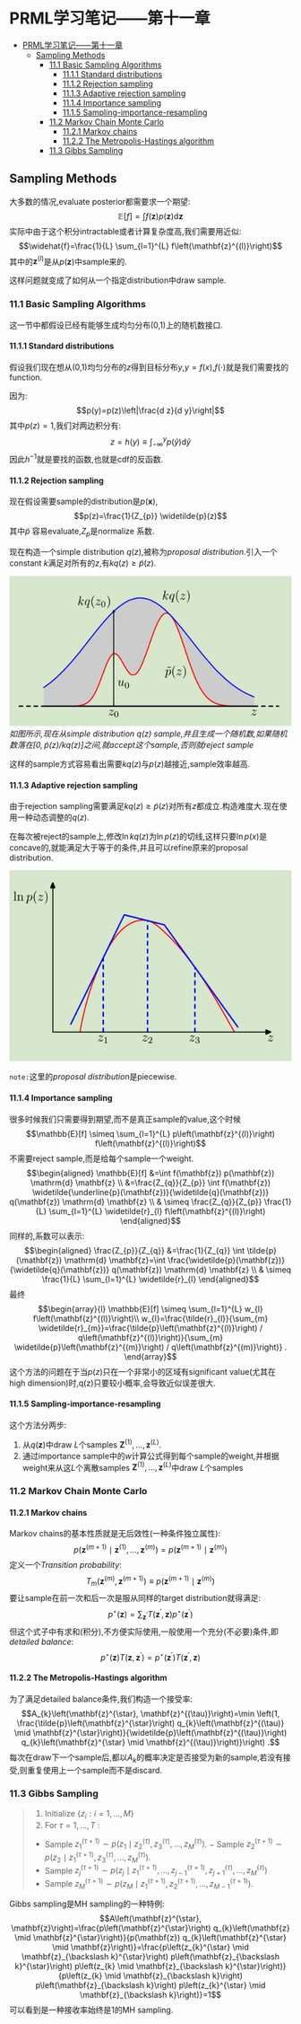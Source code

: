 <!--
 * @Author: ZhangLei mathcoder.zl@gmail.com
 * @Date: 2021-05-24 08:53:58
 * @LastEditors: ZhangLei mathcoder.zl@gmail.com
 * @LastEditTime: 2021-05-25 10:32:51
-->

# PRML学习笔记——第十一章

- [PRML学习笔记——第十一章](#prml学习笔记第十一章)
  - [Sampling Methods](#sampling-methods)
    - [11.1 Basic Sampling Algorithms](#111-basic-sampling-algorithms)
      - [11.1.1 Standard distributions](#1111-standard-distributions)
      - [11.1.2 Rejection sampling](#1112-rejection-sampling)
      - [11.1.3 Adaptive rejection sampling](#1113-adaptive-rejection-sampling)
      - [11.1.4 Importance sampling](#1114-importance-sampling)
      - [11.1.5 Sampling-importance-resampling](#1115-sampling-importance-resampling)
    - [11.2 Markov Chain Monte Carlo](#112-markov-chain-monte-carlo)
      - [11.2.1 Markov chains](#1121-markov-chains)
      - [11.2.2 The Metropolis-Hastings algorithm](#1122-the-metropolis-hastings-algorithm)
    - [11.3 Gibbs Sampling](#113-gibbs-sampling)

## Sampling Methods

大多数的情况,evaluate posterior都需要求一个期望:
$$\mathbb{E}[f]=\int f(\mathbf{z}) p(\mathbf{z}) \mathrm{d} \mathbf{z}$$
实际中由于这个积分intractable或者计算复杂度高,我们需要用近似:
$$\widehat{f}=\frac{1}{L} \sum_{l=1}^{L} f\left(\mathbf{z}^{(l)}\right)$$
其中的$\mathbf{z}^{(l)}$是从$p(\mathbf{z})$中sample来的.

这样问题就变成了如何从一个指定distribution中draw sample.

### 11.1 Basic Sampling Algorithms

这一节中都假设已经有能够生成均匀分布(0,1)上的随机数接口.

#### 11.1.1 Standard distributions

假设我们现在想从(0,1)均匀分布的$z$得到目标分布$y$,$y=f(x)$,$f(\cdot)$就是我们需要找的function.

因为:
$$p(y)=p(z)\left|\frac{d z}{d y}\right|$$
其中$p(z)=1$,我们对两边积分有:
$$z=h(y) \equiv \int_{-\infty}^{y} p(\widehat{y}) \mathrm{d} \widehat{y}$$
因此$h^{-1}$就是要找的函数,也就是cdf的反函数.

#### 11.1.2 Rejection sampling

现在假设需要sample的distribution是$p(\mathbf{x})$,
$$p(z)=\frac{1}{Z_{p}} \widetilde{p}(z)$$
其中$\widetilde{p}$ 容易evaluate,$Z_p$是normalize 系数.

现在构造一个simple distribution $q(z)$,被称为*proposal distribution*.引入一个constant $k$满足对所有的$z$,有$k q(z) \geqslant \widetilde{p}(z)$.

![](./assets/figure11.1.png)
*如图所示,现在从simple distribution $q(z)$ sample,并且生成一个随机数,如果随机数落在$[0,\widetilde{p}(z)/kq(z)]$之间,就accept这个sample,否则就reject sample*

这样的sample方式容易看出需要$kq(z)$与$p(z)$越接近,sample效率越高.

#### 11.1.3 Adaptive rejection sampling

由于rejection sampling需要满足$k q(z) \geqslant \widetilde{p}(z)$对所有$z$都成立.构造难度大.现在使用一种动态调整的$q(z)$.

在每次被reject的sample上,修改$\ln kq(z)$为$\ln p(z)$的切线,这样只要$\ln p(x)$是concave的,就能满足大于等于的条件,并且可以refine原来的proposal distribution.

![](./assets/figure11.2.png)

`note:`这里的*proposal distribution*是piecewise.

#### 11.1.4 Importance sampling

很多时候我们只需要得到期望,而不是真正sample的value,这个时候
$$\mathbb{E}[f] \simeq \sum_{l=1}^{L} p\left(\mathbf{z}^{(l)}\right) f\left(\mathbf{z}^{(l)}\right)$$
不需要reject sample,而是给每个sample一个weight.
$$\begin{aligned}
\mathbb{E}[f] &=\int f(\mathbf{z}) p(\mathbf{z}) \mathrm{d} \mathbf{z} \\
&=\frac{Z_{q}}{Z_{p}} \int f(\mathbf{z}) \widetilde{\underline{p}(\mathbf{z})}{\widetilde{q}(\mathbf{z})} q(\mathbf{z}) \mathrm{d} \mathbf{z} \\
& \simeq \frac{Z_{q}}{Z_{p}} \frac{1}{L} \sum_{l=1}^{L} \widetilde{r}_{l} f\left(\mathbf{z}^{(l)}\right)
\end{aligned}$$
同样的,系数可以表示:
$$\begin{aligned}
\frac{Z_{p}}{Z_{q}} &=\frac{1}{Z_{q}} \int \tilde{p}(\mathbf{z}) \mathrm{d} \mathbf{z}=\int \frac{\widetilde{p}(\mathbf{z})}{\widetilde{q}(\mathbf{z})} q(\mathbf{z}) \mathrm{d} \mathbf{z} \\
& \simeq \frac{1}{L} \sum_{l=1}^{L} \widetilde{r}_{l}
\end{aligned}$$
最终
$$\begin{array}{l}
\mathbb{E}[f] \simeq \sum_{l=1}^{L} w_{l} f\left(\mathbf{z}^{(l)}\right)\\
w_{l}=\frac{\tilde{r}_{l}}{\sum_{m} \widetilde{r}_{m}}=\frac{\tilde{p}\left(\mathbf{z}^{(l)}\right) / q\left(\mathbf{z}^{(l)}\right)}{\sum_{m} \widetilde{p}\left(\mathbf{z}^{(m)}\right) / q\left(\mathbf{z}^{(m)}\right)} .
\end{array}$$
这个方法的问题在于当$p(z)$只在一个非常小的区域有significant value(尤其在high dimension)时,q(z)只要较小概率,会导致近似误差很大.

#### 11.1.5 Sampling-importance-resampling

这个方法分两步:

1. 从$q(\mathbf{z})$中draw $L$个samples $\mathbf{Z}^{(1)}, \ldots, \mathbf{z}^{(L)}$.
2. 通过importance sample中的$w$计算公式得到每个sample的weight,并根据weight来从这$L$个离散samples $\mathbf{Z}^{(1)}, \ldots, \mathbf{z}^{(L)}$中draw $L$个samples

### 11.2 Markov Chain Monte Carlo

#### 11.2.1 Markov chains

Markov chains的基本性质就是无后效性(一种条件独立属性):
$$p\left(\mathbf{z}^{(m+1)} \mid \mathbf{z}^{(1)}, \ldots, \mathbf{z}^{(m)}\right)=p\left(\mathbf{z}^{(m+1)} \mid \mathbf{z}^{(m)}\right)$$
定义一个*Transition probability*:
$$T_{m}\left(\mathbf{z}^{(m)}, \mathbf{z}^{(m+1)}\right) \equiv p\left(\mathbf{z}^{(m+1)} \mid \mathbf{z}^{(m)}\right)$$
要让sample在前一次和后一次是服从同样的target distribution就得满足:
$$p^{\star}(\mathbf{z})=\sum_{\mathbf{z}^{\prime}} T\left(\mathbf{z}^{\prime}, \mathbf{z}\right) p^{\star}\left(\mathbf{z}^{\prime}\right)$$
但这个式子中有求和(积分),不方便实际使用,一般使用一个充分(不必要)条件,即*detailed balance*:
$$p^{\star}(\mathbf{z}) T\left(\mathbf{z}, \mathbf{z}^{\prime}\right)=p^{\star}\left(\mathbf{z}^{\prime}\right) T\left(\mathbf{z}^{\prime}, \mathbf{z}\right)$$

#### 11.2.2 The Metropolis-Hastings algorithm

为了满足detailed balance条件,我们构造一个接受率:
$$A_{k}\left(\mathbf{z}^{\star}, \mathbf{z}^{(\tau)}\right)=\min \left(1, \frac{\tilde{p}\left(\mathbf{z}^{\star}\right) q_{k}\left(\mathbf{z}^{(\tau)} \mid \mathbf{z}^{\star}\right)}{\widetilde{p}\left(\mathbf{z}^{(\tau)}\right) q_{k}\left(\mathbf{z}^{\star} \mid \mathbf{z}^{(\tau)}\right)}\right) .$$
每次在draw下一个sample后,都以$A_k$的概率决定是否接受为新的sample,若没有接受,则重复使用上一个sample而不是discard.

### 11.3 Gibbs Sampling

> 1. Initialize $\left\{z_{i}: i=1, \ldots, M\right\}$
> 2. For $\tau=1, \ldots, T$ :
> - Sample $z_{1}^{(\tau+1)} \sim p\left(z_{1} \mid z_{2}^{(\tau)}, z_{3}^{(\tau)}, \ldots, z_{M}^{(\tau)}\right)$.
$-$ Sample $z_{2}^{(\tau+1)} \sim p\left(z_{2} \mid z_{1}^{(\tau+1)}, z_{3}^{(\tau)}, \ldots, z_{M}^{(\tau)}\right) .$
> - Sample $z_{j}^{(\tau+1)} \sim p\left(z_{j} \mid z_{1}^{(\tau+1)}, \ldots, z_{j-1}^{(\tau+1)}, z_{j+1}^{(\tau)}, \ldots, z_{M}^{(\tau)}\right)$
> - Sample $z_{M}^{(\tau+1)} \sim p\left(z_{M} \mid z_{1}^{(\tau+1)}, z_{2}^{(\tau+1)}, \ldots, z_{M-1}^{(\tau+1)}\right) .$

Gibbs sampling是MH sampling的一种特例:
$$A\left(\mathbf{z}^{\star}, \mathbf{z}\right)=\frac{p\left(\mathbf{z}^{\star}\right) q_{k}\left(\mathbf{z} \mid \mathbf{z}^{\star}\right)}{p(\mathbf{z}) q_{k}\left(\mathbf{z}^{\star} \mid \mathbf{z}\right)}=\frac{p\left(z_{k}^{\star} \mid \mathbf{z}_{\backslash k}^{\star}\right) p\left(\mathbf{z}_{\backslash k}^{\star}\right) p\left(z_{k} \mid \mathbf{z}_{\backslash k}^{\star}\right)}{p\left(z_{k} \mid \mathbf{z}_{\backslash k}\right) p\left(\mathbf{z}_{\backslash k}\right) p\left(z_{k}^{\star} \mid \mathbf{z}_{\backslash k}\right)}=1$$
可以看到是一种接收率始终是1的MH sampling.